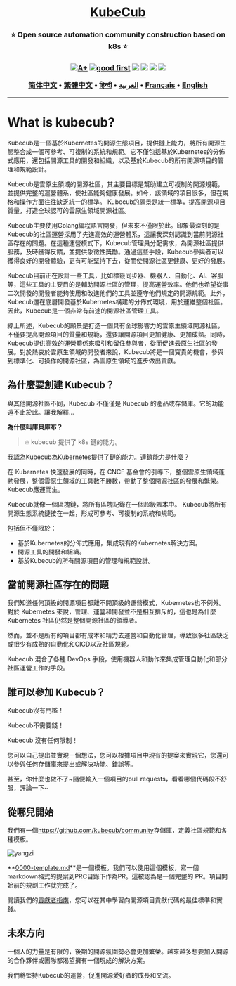 <h1 align="center" style="border-bottom: none">
    <b>
        <a href="https://docker.nsddd.top">KubeCub</a><br>
    </b>
</h1>
<h3 align="center" style="border-bottom: none">
      ⭐️  Open source automation community construction based on k8s  ⭐️ <br>
<h3>

<p align=center>
<a href="https://goreportcard.com/report/github.com/kubecub/go-project-layout"><img src="https://goreportcard.com/badge/github.com/kubecub/go-project-layout" alt="A+"></a>
<a href="https://github.com/issues?q=org%kubecub+is%3Aissue+label%3A%22good+first+issue%22+no%3Aassignee"><img src="https://img.shields.io/github/issues/kubecub/go-project-layout/good%20first%20issue?logo=%22github%22" alt="good first"></a>
<a href="https://github.com/kubecub/go-project-layout"><img src="https://img.shields.io/github/stars/kubecub/go-project-layout.svg?style=flat&logo=github&colorB=deeppink&label=stars"></a>
<a href="https://join.slack.com/t/kubecub/shared_invite/zt-1se0k2bae-lkYzz0_T~BYh3rjkvlcUqQ"><img src="https://img.shields.io/badge/Slack-100%2B-blueviolet?logo=slack&amp;logoColor=white"></a>
<a href="https://github.com/kubecub/go-project-layout/blob/main/LICENSE"><img src="https://img.shields.io/badge/license-Apache--2.0-green"></a>
<a href="https://golang.org/"><img src="https://img.shields.io/badge/Language-Go-blue.svg"></a>
</p>

</p>

<p align="center">
    <a href="./README-zh-CN.md"><b>简体中文</b></a> •
    <a href="./README-zh-TW.md"><b>繁體中文</b></a> •
    <a href="./README-hi.md"><b>हिन्दी</b></a> •
    <a href="./README-ar.md"><b>العربية</b></a> •
    <a href="./README-fr.md"><b>Français</b></a> •
    <a href="./README.md"><b>English</b></a>
</p>

</p>

* * *

# What is kubecub?

Kubecub是一個基於Kubernetes的開源生態項目，提供鏈上能力，將所有開源生態整合成一個可參考、可複制的系統和規範。它不僅包括基於Kubernetes的分佈式應用，還包括開源工具的開發和組織，以及基於Kubecub的所有開源項目的管理和規範設計。

Kubecub是雲原生領域的開源社區，其主要目標是幫助建立可複制的開源規範，並提供完整的運營體系，使社區能夠健康發展。如今，該領域的項目很多，但在規格和操作方面往往缺乏統一的標準。 Kubecub的願景是統一標準，提高開源項目質量，打造全球認可的雲原生領域開源社區。

Kubecub主要使用Golang編程語言開發，但未來不僅限於此。印象最深刻的是Kubecub的社區運營採用了先進高效的運營體系，這讓我深刻認識到當前開源社區存在的問題。在這種運營模式下，Kubecub管理員分配需求，為開源社區提供服務，及時獲得反饋，並提供象徵性獎勵。通過這些手段，Kubecub參與者可以獲得良好的開發體驗，更有可能堅持下去，從而使開源社區更健康、更好的發展。

Kubecub目前正在設計一些工具，比如標籤同步器、機器人、自動化、AI、客服等，這些工具的主要目的是輔助開源社區的管理，提高運營效率。他們也希望從事二次開發的開發者能夠使用和改進他們的工具並遵守他們規定的開源規範。此外，Kubecub還在底層開發基於Kubernetes構建的分佈式環境，用於運維整個社區。因此，Kubecub是一個非常有前途的開源社區管理工具。

綜上所述，Kubecub的願景是打造一個具有全球影響力的雲原生領域開源社區，不僅要提高開源項目的質量和規範，還要讓開源項目更加健康、更加成熟。同時，Kubecub提供高效的運營體係來吸引和留住參與者，從而促進云原生社區的發展。對於熱衷於雲原生領域的開發者來說，Kubecub將是一個寶貴的機會，參與到標準化、可操作的開源社區，為雲原生領域的進步做出貢獻。

## 為什麼要創建 Kubecub？

與其他開源社區不同，Kubecub 不僅僅是 Kubecub 的產品或存儲庫。它的功能遠不止於此。讓我解釋...

**為什麼叫庫貝庫布？**

> 🔥 kubecub 提供了 k8s 鏈的能力。

我認為Kubecub為Kubernetes提供了鏈的能力。連鎖能力是什麼？

在 Kubernetes 快速發展的同時，在 CNCF 基金會的引導下，整個雲原生領域蓬勃發展，整個雲原生領域的工具數不勝數，帶動了整個開源社區的發展和繁榮。 Kubecub應運而生。

Kubecub就像一個區塊鏈，將所有區塊記錄在一個超級賬本中。 Kubecub將所有開源生態系統鏈接在一起，形成可參考、可複制的系統和規範。

包括但不僅限於：

-   基於Kubernetes的分佈式應用，集成現有的Kubernetes解決方案。
-   開源工具的開發和組織。
-   基於Kubecub的所有開源項目的管理和規範設計。

## 當前開源社區存在的問題

我們知道任何頂級的開源項目都離不開頂級的運營模式，Kubernetes也不例外。對於 Kubernetes 來說，管理、運營和開發並不是相互排斥的，這也是為什麼 Kubernetes 社區仍然是整個開源社區的領導者。

然而，並不是所有的項目都有成本和精力去運營和自動化管理，導致很多社區缺乏或很少有成熟的自動化和CICD以及社區規範。

Kubecub 混合了各種 DevOps 手段，使用機器人和動作來集成管理自動化和部分社區運營工作的手段。

## 誰可以參加 Kubecub？

Kubecub沒有門檻！

Kubecub不需要錢！

Kubecub 沒有任何限制！

您可以自己提出並實現一個想法，您可以根據項目中現有的提案來實現它，您還可以參與任何存儲庫來提出或解決功能、錯誤等。

甚至，你什麼也做不了~隨便輸入一個項目的pull requests，看看哪個代碼段不舒服，評論一下~

## 從哪兒開始

我們有一個<https://github.com/kubecub/community>存儲庫，定義社區規範和各種模板。

![yangzi](http://sm.nsddd.top/sm202306012140301.png)

**[0000-template.md](http://0000-template.md/)**是一個模板。我們可以使用這個模板，寫一個markdown格式的提案到PRC目錄下作為PR。這被認為是一個完整的 PR。項目開始前的規劃工作就完成了。

閱讀我們的[貢獻者指南](https://github.com/kubecub/community/blob/main/CONTRIBUTING.md)，您可以在其中學習向開源項目貢獻代碼的最佳標準和實踐。

## 未來方向

一個人的力量是有限的，後期的開源氛圍勢必會更加繁榮。越來越多想要加入開源的合作夥伴或團隊都渴望擁有一個現成的解決方案。

我們將堅持Kubecub的運營，促進開源愛好者的成長和交流。
